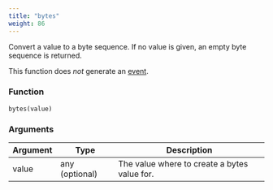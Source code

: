 ```yaml
---
title: "bytes"
weight: 86
---
```


Convert a value to a byte sequence. If no value is given, an empty byte sequence is returned.

This function does *not* generate an [event](../../overview/events).

### Function

`bytes(value)`

### Arguments

Argument | Type | Description
-------- | ---- | -----------
value | any (optional) | The value where to create a bytes value for.
